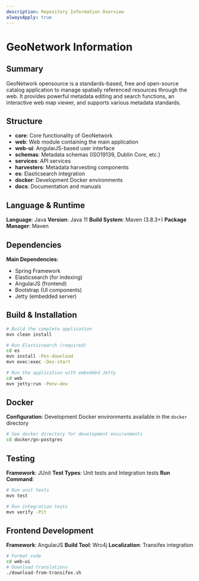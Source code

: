```yaml
---
description: Repository Information Overview
alwaysApply: true
---
```


# GeoNetwork Information

## Summary
GeoNetwork opensource is a standards-based, free and open-source catalog application to manage spatially referenced resources through the web. It provides powerful metadata editing and search functions, an interactive web map viewer, and supports various metadata standards.

## Structure
- **core**: Core functionality of GeoNetwork
- **web**: Web module containing the main application
- **web-ui**: AngularJS-based user interface
- **schemas**: Metadata schemas (ISO19139, Dublin Core, etc.)
- **services**: API services
- **harvesters**: Metadata harvesting components
- **es**: Elasticsearch integration
- **docker**: Development Docker environments
- **docs**: Documentation and manuals

## Language & Runtime
**Language**: Java
**Version**: Java 11
**Build System**: Maven (3.8.3+)
**Package Manager**: Maven

## Dependencies
**Main Dependencies**:
- Spring Framework
- Elasticsearch (for indexing)
- AngularJS (frontend)
- Bootstrap (UI components)
- Jetty (embedded server)

## Build & Installation
```bash
# Build the complete application
mvn clean install

# Run Elasticsearch (required)
cd es
mvn install -Pes-download
mvn exec:exec -Des-start

# Run the application with embedded Jetty
cd web
mvn jetty:run -Penv-dev
```

## Docker
**Configuration**: Development Docker environments available in the `docker` directory
```bash
# See docker directory for development environments
cd docker/gn-postgres
```

## Testing
**Framework**: JUnit
**Test Types**: Unit tests and Integration tests
**Run Command**:
```bash
# Run unit tests
mvn test

# Run integration tests
mvn verify -Pit
```

## Frontend Development
**Framework**: AngularJS
**Build Tool**: Wro4j
**Localization**: Transifex integration
```bash
# Format code
cd web-ui
# Download translations
./download-from-transifex.sh
```
